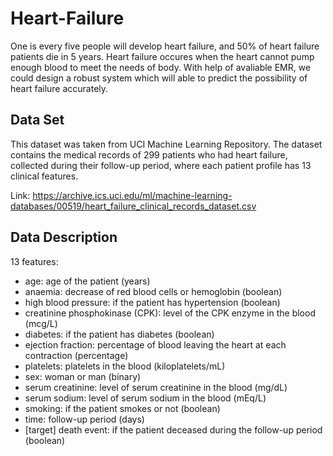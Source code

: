 # Heart-Failure

One is every five people will develop heart failure, and 50% of heart failure patients die in 5 years. Heart failure occures when the heart cannot pump enough blood to meet the needs of body. With help of avaliable EMR, we could design a robust system which will able to predict the possibility of heart failure accurately.


## Data Set 

This dataset was taken from UCI Machine Learning Repository. The dataset contains the medical records of 299 patients who had heart failure, collected during their follow-up period, where each patient profile has 13 clinical features.

Link: https://archive.ics.uci.edu/ml/machine-learning-databases/00519/heart_failure_clinical_records_dataset.csv


## Data Description

13 features:

- age: age of the patient (years)
- anaemia: decrease of red blood cells or hemoglobin (boolean)
- high blood pressure: if the patient has hypertension (boolean)
- creatinine phosphokinase (CPK): level of the CPK enzyme in the blood (mcg/L)
- diabetes: if the patient has diabetes (boolean)
- ejection fraction: percentage of blood leaving the heart at each contraction (percentage)
- platelets: platelets in the blood (kiloplatelets/mL)
- sex: woman or man (binary)
- serum creatinine: level of serum creatinine in the blood (mg/dL)
- serum sodium: level of serum sodium in the blood (mEq/L)
- smoking: if the patient smokes or not (boolean)
- time: follow-up period (days)
- [target] death event: if the patient deceased during the follow-up period (boolean)
